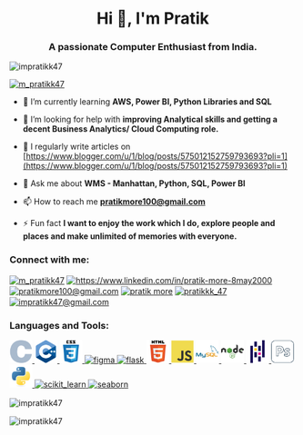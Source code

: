 <h1 align="center">Hi 👋, I'm Pratik</h1>
<h3 align="center">A passionate Computer Enthusiast from India.</h3>

<p align="left"> <img src="https://komarev.com/ghpvc/?username=impratikk47&label=Profile%20views&color=0e75b6&style=flat" alt="impratikk47" /> </p>

<p align="left"> <a href="https://twitter.com/m_pratikk47" target="blank"><img src="https://img.shields.io/twitter/follow/m_pratikk47?logo=twitter&style=for-the-badge" alt="m_pratikk47" /></a> </p>

- 🌱 I’m currently learning **AWS, Power BI, Python Libraries and SQL**

- 🤝 I’m looking for help with **improving Analytical skills and getting a decent Business Analytics/ Cloud Computing role.**

- 📝 I regularly write articles on [https://www.blogger.com/u/1/blog/posts/575012152759793693?pli=1](https://www.blogger.com/u/1/blog/posts/575012152759793693?pli=1)

- 💬 Ask me about **WMS - Manhattan, Python, SQL, Power BI**

- 📫 How to reach me **pratikmore100@gmail.com**

- ⚡ Fun fact **I want to enjoy the work which I do, explore people and places and make unlimited of memories with everyone.**

<h3 align="left">Connect with me:</h3>
<p align="left">
<a href="https://twitter.com/m_pratikk47" target="blank"><img align="center" src="https://raw.githubusercontent.com/rahuldkjain/github-profile-readme-generator/master/src/images/icons/Social/twitter.svg" alt="m_pratikk47" height="30" width="40" /></a>
<a href="https://linkedin.com/in/https://www.linkedin.com/in/pratik-more-8may2000" target="blank"><img align="center" src="https://raw.githubusercontent.com/rahuldkjain/github-profile-readme-generator/master/src/images/icons/Social/linked-in-alt.svg" alt="https://www.linkedin.com/in/pratik-more-8may2000" height="30" width="40" /></a>
<a href="https://kaggle.com/pratikmore100@gmail.com" target="blank"><img align="center" src="https://raw.githubusercontent.com/rahuldkjain/github-profile-readme-generator/master/src/images/icons/Social/kaggle.svg" alt="pratikmore100@gmail.com" height="30" width="40" /></a>
<a href="https://fb.com/pratik more" target="blank"><img align="center" src="https://raw.githubusercontent.com/rahuldkjain/github-profile-readme-generator/master/src/images/icons/Social/facebook.svg" alt="pratik more" height="30" width="40" /></a>
<a href="https://instagram.com/pratikkk_47" target="blank"><img align="center" src="https://raw.githubusercontent.com/rahuldkjain/github-profile-readme-generator/master/src/images/icons/Social/instagram.svg" alt="pratikkk_47" height="30" width="40" /></a>
<a href="https://www.hackerrank.com/impratikk47@gmail.com" target="blank"><img align="center" src="https://raw.githubusercontent.com/rahuldkjain/github-profile-readme-generator/master/src/images/icons/Social/hackerrank.svg" alt="impratikk47@gmail.com" height="30" width="40" /></a>
</p>

<h3 align="left">Languages and Tools:</h3>
<p align="left"> <a href="https://www.cprogramming.com/" target="_blank" rel="noreferrer"> <img src="https://raw.githubusercontent.com/devicons/devicon/master/icons/c/c-original.svg" alt="c" width="40" height="40"/> </a> <a href="https://www.w3schools.com/cpp/" target="_blank" rel="noreferrer"> <img src="https://raw.githubusercontent.com/devicons/devicon/master/icons/cplusplus/cplusplus-original.svg" alt="cplusplus" width="40" height="40"/> </a> <a href="https://www.w3schools.com/css/" target="_blank" rel="noreferrer"> <img src="https://raw.githubusercontent.com/devicons/devicon/master/icons/css3/css3-original-wordmark.svg" alt="css3" width="40" height="40"/> </a> <a href="https://www.figma.com/" target="_blank" rel="noreferrer"> <img src="https://www.vectorlogo.zone/logos/figma/figma-icon.svg" alt="figma" width="40" height="40"/> </a> <a href="https://flask.palletsprojects.com/" target="_blank" rel="noreferrer"> <img src="https://www.vectorlogo.zone/logos/pocoo_flask/pocoo_flask-icon.svg" alt="flask" width="40" height="40"/> </a> <a href="https://www.w3.org/html/" target="_blank" rel="noreferrer"> <img src="https://raw.githubusercontent.com/devicons/devicon/master/icons/html5/html5-original-wordmark.svg" alt="html5" width="40" height="40"/> </a> <a href="https://developer.mozilla.org/en-US/docs/Web/JavaScript" target="_blank" rel="noreferrer"> <img src="https://raw.githubusercontent.com/devicons/devicon/master/icons/javascript/javascript-original.svg" alt="javascript" width="40" height="40"/> </a> <a href="https://www.mysql.com/" target="_blank" rel="noreferrer"> <img src="https://raw.githubusercontent.com/devicons/devicon/master/icons/mysql/mysql-original-wordmark.svg" alt="mysql" width="40" height="40"/> </a> <a href="https://nodejs.org" target="_blank" rel="noreferrer"> <img src="https://raw.githubusercontent.com/devicons/devicon/master/icons/nodejs/nodejs-original-wordmark.svg" alt="nodejs" width="40" height="40"/> </a> <a href="https://pandas.pydata.org/" target="_blank" rel="noreferrer"> <img src="https://raw.githubusercontent.com/devicons/devicon/2ae2a900d2f041da66e950e4d48052658d850630/icons/pandas/pandas-original.svg" alt="pandas" width="40" height="40"/> </a> <a href="https://www.photoshop.com/en" target="_blank" rel="noreferrer"> <img src="https://raw.githubusercontent.com/devicons/devicon/master/icons/photoshop/photoshop-line.svg" alt="photoshop" width="40" height="40"/> </a> <a href="https://www.python.org" target="_blank" rel="noreferrer"> <img src="https://raw.githubusercontent.com/devicons/devicon/master/icons/python/python-original.svg" alt="python" width="40" height="40"/> </a> <a href="https://scikit-learn.org/" target="_blank" rel="noreferrer"> <img src="https://upload.wikimedia.org/wikipedia/commons/0/05/Scikit_learn_logo_small.svg" alt="scikit_learn" width="40" height="40"/> </a> <a href="https://seaborn.pydata.org/" target="_blank" rel="noreferrer"> <img src="https://seaborn.pydata.org/_images/logo-mark-lightbg.svg" alt="seaborn" width="40" height="40"/> </a> </p>

<p><img align="center" src="https://github-readme-stats.vercel.app/api/top-langs?username=impratikk47&show_icons=true&locale=en&layout=compact" alt="impratikk47" /></p>

<p><img align="center" src="https://github-readme-streak-stats.herokuapp.com/?user=impratikk47&" alt="impratikk47" /></p>
